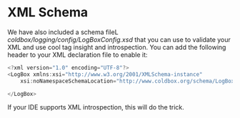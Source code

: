# XML Schema

We have also included a schema fileL <i>coldbox/logging/config/LogBoxConfig.xsd</i> that you can use to validate your XML and use cool tag insight and introspection. You can add the following header to your XML declaration file to enable it:

```javascript
<?xml version="1.0" encoding="UTF-8"?>
<LogBox xmlns:xsi="http://www.w3.org/2001/XMLSchema-instance"
	xsi:noNamespaceSchemaLocation="http://www.coldbox.org/schema/LogBoxConfig_1.4.xsd">

</LogBox>
```

If your IDE supports XML introspection, this will do the trick.

